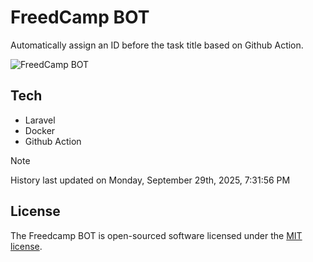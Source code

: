 # FreedCamp BOT

Automatically assign an ID before the task title based on Github Action.

![FreedCamp BOT](https://repository-images.githubusercontent.com/737932867/7d34798b-2680-471c-b089-a78a718d3d6a)

## Tech

- Laravel
- Docker
- Github Action

> [!NOTE]  
> History last updated on Monday, September 29th, 2025, 7:31:56 PM

## License

The Freedcamp BOT is open-sourced software licensed under the [MIT license](https://opensource.org/licenses/MIT).
